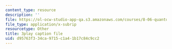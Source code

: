 ```yaml
---
content_type: resource
description: ''
file: https://ol-ocw-studio-app-qa.s3.amazonaws.com/courses/8-06-quantum-physics-iii-spring-2018/d95763f334ca9715c1a41b17c84c9cc2_MtK9rIbdlis.srt
file_type: application/x-subrip
resourcetype: Other
title: 3play caption file
uid: d95763f3-34ca-9715-c1a4-1b17c84c9cc2
---
```

